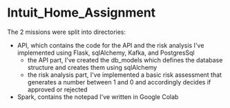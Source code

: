 # Intuit_Home_Assignment
The 2 missions were split into directories:
- API, which contains the code for the API and the risk analysis I've implemented using Flask, sqlAlchemy, Kafka, and PostgresSql
  - the API part, I've created the db_models which defines the database structure and creates them using sqlAlchemy
  - the risk analysis part, I've implemented a basic risk assessment that generates a number between 1 and 0 and accordingly decides if approved or rejected 
- Spark, contains the notepad I've written in Google Colab


